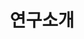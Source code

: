 ---
layout: home
title: "연구소개"
description: "HCI - 재미있는 연구 소개 (월 1회 연재)"
permalink: "/연구소개"
pagination: 
  enabled: true
  category: "연구소개"
  permalink: /:num/
---